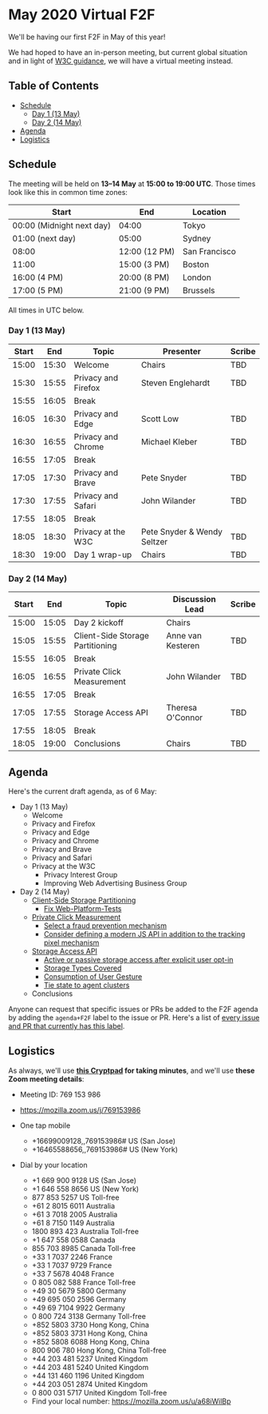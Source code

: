 # May 2020 Virtual F2F

We'll be having our first F2F in May of this year!

We had hoped to have an in-person meeting, but current global situation and in light of [W3C guidance](https://w3c.github.io/Guide/meetings/continuity.html), we will have a virtual meeting instead.

<!-- START doctoc generated TOC please keep comment here to allow auto update -->
<!-- DON'T EDIT THIS SECTION, INSTEAD RE-RUN doctoc TO UPDATE -->
## Table of Contents

- [Schedule](#schedule)
  - [Day 1 (13 May)](#day-1-13-may)
  - [Day 2 (14 May)](#day-2-14-may)
- [Agenda](#agenda)
- [Logistics](#logistics)

<!-- END doctoc generated TOC please keep comment here to allow auto update -->

## Schedule

The meeting will be held on **13–14 May** at **15:00 to 19:00 UTC**. Those times look like this in common time zones:

| Start                     | End           | Location      |
| ------------------------- | ------------- | ------------- |
| 00:00 (Midnight next day) | 04:00         | Tokyo         |
| 01:00 (next day)          | 05:00         | Sydney        |
| 08:00                     | 12:00 (12 PM) | San Francisco |
| 11:00                     | 15:00 (3 PM)  | Boston        |
| 16:00 (4 PM)              | 20:00 (8 PM)  | London        |
| 17:00 (5 PM)              | 21:00 (9 PM)  | Brussels      |

All times in UTC below.

### Day 1 (13 May)

| Start | End   | Topic                   | Presenter                   | Scribe |
| ----- | ----- | ----------------------- | --------------------------- | ------ |
| 15:00 | 15:30 | Welcome                 | Chairs                      | TBD    |
| 15:30 | 15:55 | Privacy and Firefox     | Steven Englehardt           | TBD    |
| 15:55 | 16:05 | Break                   |                             |        |
| 16:05 | 16:30 | Privacy and Edge        | Scott Low                   | TBD    |
| 16:30 | 16:55 | Privacy and Chrome      | Michael Kleber              | TBD    |
| 16:55 | 17:05 | Break                   |                             |        |
| 17:05 | 17:30 | Privacy and Brave       | Pete Snyder                 | TBD    |
| 17:30 | 17:55 | Privacy and Safari      | John Wilander               | TBD    |
| 17:55 | 18:05 | Break                   |                             |        |
| 18:05 | 18:30 | Privacy at the W3C      | Pete Snyder & Wendy Seltzer | TBD    |
| 18:30 | 19:00 | Day 1 wrap-up           | Chairs                      | TBD    |

### Day 2 (14 May)

| Start | End   | Topic                            | Discussion Lead   | Scribe |
| ----- | ----- | -------------------------------- | ----------------- | ------ |
| 15:00 | 15:05 | Day 2 kickoff                    | Chairs            |        |
| 15:05 | 15:55 | Client-Side Storage Partitioning | Anne van Kesteren | TBD    |
| 15:55 | 16:05 | Break                            |                   |        |
| 16:05 | 16:55 | Private Click Measurement        | John Wilander     | TBD    |
| 16:55 | 17:05 | Break                            |                   |        |
| 17:05 | 17:55 | Storage Access API               | Theresa O'Connor  | TBD    |
| 17:55 | 18:05 | Break                            |                   |        |
| 18:05 | 19:00 | Conclusions                      | Chairs            | TBD    |

## Agenda

Here's the current draft agenda, as of 6 May:

* Day 1 (13 May)
    * Welcome
    * Privacy and Firefox
    * Privacy and Edge
    * Privacy and Chrome
    * Privacy and Brave
    * Privacy and Safari
    * Privacy at the W3C
        * Privacy Interest Group
        * Improving Web Advertising Business Group
* Day 2 (14 May)
    * [Client-Side Storage Partitioning](https://github.com/privacycg/storage-partitioning/)
        * [Fix Web-Platform-Tests](https://github.com/privacycg/storage-partitioning/issues/2/)
    * [Private Click Measurement](https://github.com/privacycg/private-click-measurement/)
        * [Select a fraud prevention mechanism](https://github.com/privacycg/private-click-measurement/issues/27)
        * [Consider defining a modern JS API in addition to the tracking pixel mechanism](https://github.com/privacycg/private-click-measurement/issues/31)
    * [Storage Access API](https://github.com/privacycg/storage-access/)
        * [Active or passive storage access after explicit user opt-in](https://github.com/privacycg/storage-access/issues/2)
        * [Storage Types Covered](https://github.com/privacycg/storage-access/issues/4)
        * [Consumption of User Gesture](https://github.com/privacycg/storage-access/issues/25)
        * [Tie state to agent clusters](https://github.com/privacycg/storage-access/pull/29)
    * Conclusions

Anyone can request that specific issues or PRs be added to the F2F agenda by adding the `agenda+F2F` label to the issue or PR. Here's a list of [every issue and PR that currently has this label](https://github.com/search?q=org%3Aprivacycg+label%3Aagenda%2BF2F).

## Logistics

As always, we'll use **[this Cryptpad](https://cryptpad.w3ctag.org/code/#/2/code/edit/ZrkcuhmVbx1OGyWlTX5L0j8T/) for taking minutes**, and we'll use **these Zoom meeting details**:

* Meeting ID: 769 153 986
* https://mozilla.zoom.us/j/769153986

* One tap mobile
    * +16699009128,,769153986# US (San Jose)
    * +16465588656,,769153986# US (New York)

* Dial by your location
    * +1 669 900 9128 US (San Jose)
    * +1 646 558 8656 US (New York)
    * 877 853 5257 US Toll-free
    * +61 2 8015 6011 Australia
    * +61 3 7018 2005 Australia
    * +61 8 7150 1149 Australia
    * 1800 893 423 Australia Toll-free
    * +1 647 558 0588 Canada
    * 855 703 8985 Canada Toll-free
    * +33 1 7037 2246 France
    * +33 1 7037 9729 France
    * +33 7 5678 4048 France
    * 0 805 082 588 France Toll-free
    * +49 30 5679 5800 Germany
    * +49 695 050 2596 Germany
    * +49 69 7104 9922 Germany
    * 0 800 724 3138 Germany Toll-free
    * +852 5803 3730 Hong Kong, China
    * +852 5803 3731 Hong Kong, China
    * +852 5808 6088 Hong Kong, China
    * 800 906 780 Hong Kong, China Toll-free
    * +44 203 481 5237 United Kingdom
    * +44 203 481 5240 United Kingdom
    * +44 131 460 1196 United Kingdom
    * +44 203 051 2874 United Kingdom
    * 0 800 031 5717 United Kingdom Toll-free
    * Find your local number: https://mozilla.zoom.us/u/a68iWilBp
